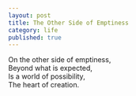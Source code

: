 ```yaml
---
layout: post
title: The Other Side of Emptiness
category: life
published: true
---
```


On the other side of emptiness,   
Beyond what is expected,  
Is a world of possibility,   
The heart of creation.
